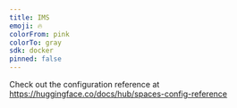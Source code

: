 ```yaml
---
title: IMS
emoji: 🔥
colorFrom: pink
colorTo: gray
sdk: docker
pinned: false
---
```


Check out the configuration reference at https://huggingface.co/docs/hub/spaces-config-reference
